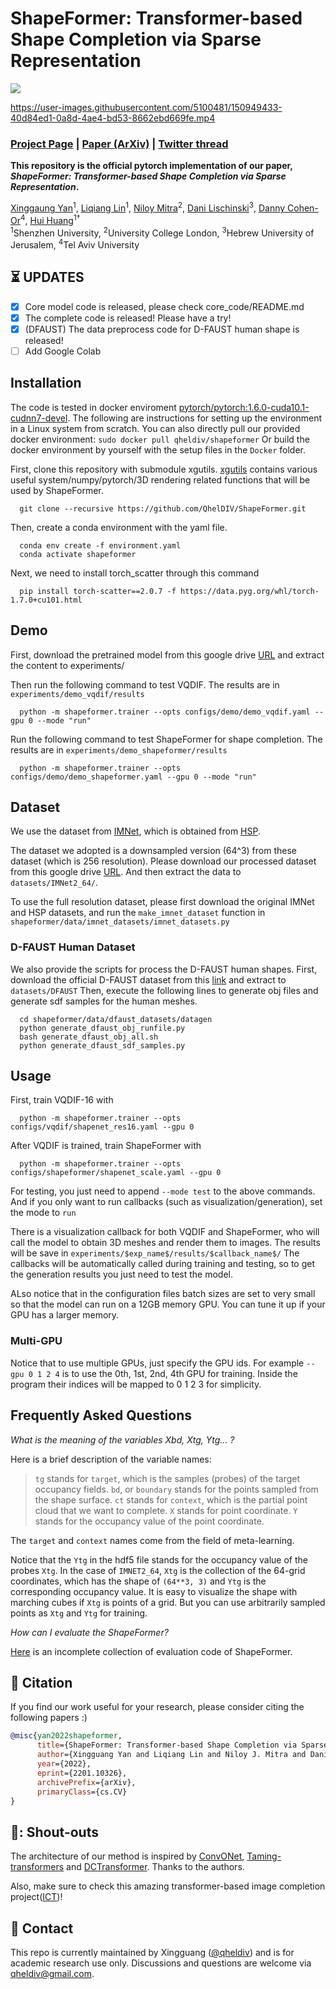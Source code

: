 # ShapeFormer: Transformer-based Shape Completion via Sparse Representation

<img src='assets/teaser.jpg'/>

https://user-images.githubusercontent.com/5100481/150949433-40d84ed1-0a8d-4ae4-bd53-8662ebd669fe.mp4

### [Project Page](https://shapeformer.github.io/) | [Paper (ArXiv)](https://arxiv.org/abs/2201.10326) | [Twitter thread](https://twitter.com/yan_xg/status/1539108339422212096)
<!-- | [Pre-trained Models](https://www.dropbox.com/s/we886b1fqf2qyrs/ckpts_ICT.zip?dl=0) :fire: |  -->

**This repository is the official pytorch implementation of our paper, *ShapeFormer: Transformer-based Shape Completion via Sparse Representation*.**

[Xinggaung Yan](http://yanxg.art)<sup>1</sup>,
[Liqiang Lin](https://vcc.tech/people-4)<sup>1</sup>,
[Niloy Mitra](http://www0.cs.ucl.ac.uk/staff/n.mitra/)<sup>2</sup>,
[Dani Lischinski](https://www.cs.huji.ac.il/~danix/)<sup>3</sup>,
[Danny Cohen-Or](https://danielcohenor.com/)<sup>4</sup>,
[Hui Huang](https://vcc.tech/~huihuang)<sup>1†</sup> <br>
<sup>1</sup>Shenzhen University, <sup>2</sup>University College London, <sup>3</sup>Hebrew University of Jerusalem, <sup>4</sup>Tel Aviv University

## :hourglass_flowing_sand: UPDATES
- [x] Core model code is released, please check core_code/README.md
- [x] The complete code is released! Please have a try!
- [x] (DFAUST) The data preprocess code for D-FAUST human shape is released!
- [ ] Add Google Colab

## Installation
The code is tested in docker enviroment [pytorch/pytorch:1.6.0-cuda10.1-cudnn7-devel](https://hub.docker.com/layers/pytorch/pytorch/pytorch/1.6.0-cuda10.1-cudnn7-devel/images/sha256-ccebb46f954b1d32a4700aaeae0e24bd68653f92c6f276a608bf592b660b63d7?context=explore).
The following are instructions for setting up the environment in a Linux system from scratch.
You can also directly pull our provided docker environment: `sudo docker pull qheldiv/shapeformer`
Or build the docker environment by yourself with the setup files in the `Docker` folder.

First, clone this repository with submodule xgutils. [xgutils](https://github.com/QhelDIV/xgutils.git) contains various useful system/numpy/pytorch/3D rendering related functions that will be used by ShapeFormer.

      git clone --recursive https://github.com/QhelDIV/ShapeFormer.git

Then, create a conda environment with the yaml file.

      conda env create -f environment.yaml
      conda activate shapeformer

Next, we need to install torch_scatter through this command

      pip install torch-scatter==2.0.7 -f https://data.pyg.org/whl/torch-1.7.0+cu101.html

## Demo

First, download the pretrained model from this google drive [URL](https://drive.google.com/file/d/1QmR27nHcLmzFfyvxs3NH7pzUmbVATt4f/view?usp=sharing) and extract the content to experiments/

Then run the following command to test VQDIF. The results are in `experiments/demo_vqdif/results`

      python -m shapeformer.trainer --opts configs/demo/demo_vqdif.yaml --gpu 0 --mode "run"

Run the following command to test ShapeFormer for shape completion. The results are in `experiments/demo_shapeformer/results`

      python -m shapeformer.trainer --opts configs/demo/demo_shapeformer.yaml --gpu 0 --mode "run"

## Dataset

We use the dataset from [IMNet](https://github.com/czq142857/IM-NET#datasets-and-pre-trained-weights), which is obtained from [HSP](https://github.com/chaene/hsp).

The dataset we adopted is a downsampled version (64^3) from these dataset (which is 256 resolution).
Please download our processed dataset from this google drive [URL](https://drive.google.com/file/d/1HUbI45KmXCDJv-YVYxRj-oSPCp0D0xLh/view?usp=sharing).
And then extract the data to `datasets/IMNet2_64/`.

To use the full resolution dataset, please first download the original IMNet and HSP datasets, and run the `make_imnet_dataset` function in `shapeformer/data/imnet_datasets/imnet_datasets.py`

### D-FAUST Human Dataset
We also provide the scripts for process the D-FAUST human shapes. 
First, download the official D-FAUST dataset from this [link](https://dfaust.is.tuebingen.mpg.de/download.php) and extract to `datasets/DFAUST`
Then, execute the following lines to generate obj files and generate sdf samples for the human meshes.

      cd shapeformer/data/dfaust_datasets/datagen
      python generate_dfaust_obj_runfile.py
      bash generate_dfaust_obj_all.sh
      python generate_dfaust_sdf_samples.py

## Usage


First, train VQDIF-16 with 

      python -m shapeformer.trainer --opts configs/vqdif/shapenet_res16.yaml --gpu 0

After VQDIF is trained, train ShapeFormer with

      python -m shapeformer.trainer --opts configs/shapeformer/shapenet_scale.yaml --gpu 0

For testing, you just need to append `--mode test` to the above commands.
And if you only want to run callbacks (such as visualization/generation), set the mode to `run`

There is a visualization callback for both VQDIF and ShapeFormer, who will call the model to obtain 3D meshes and render them to images. The results will be save in `experiments/$exp_name$/results/$callback_name$/`
The callbacks will be automatically called during training and testing, so to get the generation results you just need to test the model.

ALso notice that in the configuration files batch sizes are set to very small so that the model can run on a 12GB memory GPU. You can tune it up if your GPU has a larger memory.

### Multi-GPU
Notice that to use multiple GPUs, just specify the GPU ids. For example `--gpu 0 1 2 4` is to use the 0th, 1st, 2nd, 4th GPU for training. Inside the program their indices will be mapped to 0 1 2 3 for simplicity.

## Frequently Asked Questions

*What is the meaning of the variables Xbd, Xtg, Ytg... ?*

Here is a brief description of the variable names:

> `tg` stands for `target`, which is the samples (probes) of the target occupancy fields.
> `bd`, or `boundary` stands for the points sampled from the shape surface.
> `ct` stands for `context`, which is the partial point cloud that we want to complete.
> `X` stands for point coordinate.
> `Y` stands for the occupancy value of the point coordinate.

The `target` and `context` names come from the field of meta-learning.

Notice that the `Ytg` in the hdf5 file stands for the occupancy value of the probes `Xtg`.
In the case of `IMNET2_64`, `Xtg` is the collection of the 64-grid coordinates, which has the shape of `(64**3, 3)` and `Ytg` is the corresponding occupancy value.
It is easy to visualize the shape with marching cubes if `Xtg` is points of a grid. But you can use arbitrarily sampled points as `Xtg` and `Ytg` for training.

*How can I evaluate the ShapeFormer?*

[Here](https://drive.google.com/file/d/1KjbFUuxTWrZ97Cz8ZlFoOB3gDGCyuwt-/view?usp=share_link) is an incomplete collection of evaluation code of ShapeFormer. 

## :notebook_with_decorative_cover: Citation

If you find our work useful for your research, please consider citing the following papers :)

```bibtex
@misc{yan2022shapeformer,
      title={ShapeFormer: Transformer-based Shape Completion via Sparse Representation}, 
      author={Xingguang Yan and Liqiang Lin and Niloy J. Mitra and Dani Lischinski and Danny Cohen-Or and Hui Huang},
      year={2022},
      eprint={2201.10326},
      archivePrefix={arXiv},
      primaryClass={cs.CV}
}
```

## 📢: Shout-outs
The architecture of our method is inspired by [ConvONet](https://github.com/autonomousvision/convolutional_occupancy_networks), [Taming-transformers](https://github.com/CompVis/taming-transformers) and [DCTransformer](https://github.com/benjs/DCTransformer-PyTorch).
Thanks to the authors.

Also, make sure to check this amazing transformer-based image completion project([ICT](https://github.com/raywzy/ICT))!

## :email: Contact

This repo is currently maintained by Xingguang ([@qheldiv](https://github.com/qheldiv)) and is for academic research use only. Discussions and questions are welcome via qheldiv@gmail.com. 

